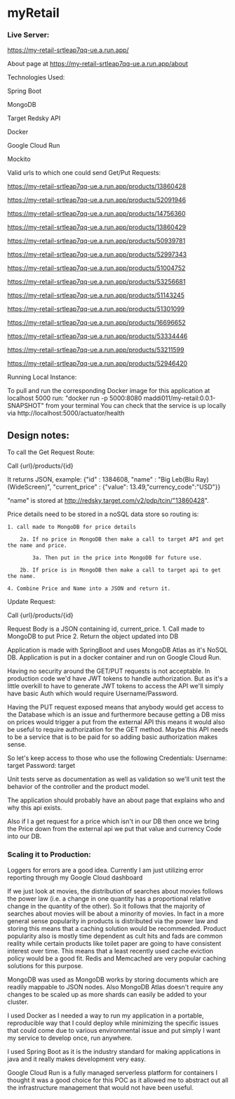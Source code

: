 # myRetail

<h3> Live Server: </h3>

https://my-retail-srtleap7qq-ue.a.run.app/

About page at https://my-retail-srtleap7qq-ue.a.run.app/about

Technologies Used:

Spring Boot

MongoDB

Target Redsky API

Docker

Google Cloud Run

Mockito


Valid urls to which one could send Get/Put Requests:

https://my-retail-srtleap7qq-ue.a.run.app/products/13860428

https://my-retail-srtleap7qq-ue.a.run.app/products/52091946

https://my-retail-srtleap7qq-ue.a.run.app/products/14756360

https://my-retail-srtleap7qq-ue.a.run.app/products/13860429

https://my-retail-srtleap7qq-ue.a.run.app/products/50939781

https://my-retail-srtleap7qq-ue.a.run.app/products/52997343

https://my-retail-srtleap7qq-ue.a.run.app/products/51004752

https://my-retail-srtleap7qq-ue.a.run.app/products/53256681

https://my-retail-srtleap7qq-ue.a.run.app/products/51143245

https://my-retail-srtleap7qq-ue.a.run.app/products/51301099

https://my-retail-srtleap7qq-ue.a.run.app/products/16696652

https://my-retail-srtleap7qq-ue.a.run.app/products/53334446

https://my-retail-srtleap7qq-ue.a.run.app/products/53211599

https://my-retail-srtleap7qq-ue.a.run.app/products/52946420

Running Local Instance:

To pull and run the corresponding Docker image for this application at localhost 5000 run: 
"docker run -p 5000:8080 maddi011/my-retail:0.0.1-SNAPSHOT" from your terminal
You can check that the service is up locally via http://localhost:5000/actuator/health

<h2> Design notes: </h2>

To call the Get Request Route: 

Call {url}/products/{id}

It returns JSON, example: {"id" : 1384608, "name" : "Big Leb(Blu Ray)(WideScreen)", "current_price" : {"value": 13.49,"currency_code":"USD"}}


"name" is stored at http://redsky.target.com/v2/pdp/tcin/"13860428".

Price details need to be stored in a noSQL data store so routing is:

	1. call made to MongoDB for price details
	
		2a. If no price in MongoDB then make a call to target API and get the name and price.
		
			3a. Then put in the price into MongoDB for future use.
			
		2b. If price is in MongoDB then make a call to target api to get the name.
		
	4. Combine Price and Name into a JSON and return it.


Update Request:

Call {url}/products/{id}

Request Body is a JSON containing id, current_price.
	1. Call made to MongoDB to put Price
	2. Return the object updated into DB

Application is made with SpringBoot and uses MongoDB Atlas as it's NoSQL DB.
Application is put in a docker container and run on Google Cloud Run.


Having no security around the GET/PUT requests is not acceptable. In production code we'd have JWT tokens to handle authorization.
But as it's a little overkill to have to generate JWT tokens to access the API we'll simply have basic Auth which would require Username/Password.

Having the PUT request exposed means that anybody would get access to the Database which is an issue and furthermore because getting a DB miss on prices would trigger a put from the external API this means it would also be useful to require authorization for the GET method.
Maybe this API needs to be a service that is to be paid for so adding basic authorization makes sense. 

So let's keep access to those who use the following Credentials:
Username: target
Password: target

Unit tests serve as documentation as well as validation so we'll unit test the behavior of the controller and the product model.

The application should probably have an about page that explains who and why this api exists.

Also if I a get request for a price which isn't in our DB then once we bring the Price down from the external api
we put that value and currency Code into our DB.

<h3> Scaling it to Production: </h3>

Loggers for errors are a good idea.
Currently I am just utilizing error reporting through my Google Cloud dashboard

If we just look at movies, the distribution of searches about movies follows the power law (i.e. a change in one quantity has a proportional relative change in the quantity of the other). So it follows that the majority of searches about movies will be about a minority of movies. 
In fact in a more general sense popularity in products is distributed via the power law and storing this means that a caching solution would be recommended. 
Product popularity also is mostly time dependent as cult hits and fads are common reality while certain products like toilet paper are going to have consistent interest over time. 
This means that a least recently used cache eviction policy would be a good fit. Redis and Memcached are very popular caching solutions for this purpose.

MongoDB was used as MongoDB works by storing documents which are readily mappable to JSON nodes. Also MongoDB Atlas doesn't require any changes to be scaled up as more shards can easily be added to your cluster. 

I used Docker as I needed a way to run my application in a portable, reproducible way that I could deploy while minimizing the specific issues that could come due to various environmental issue and put simply I want my service to develop once, run anywhere.

I used Spring Boot as it is the industry standard for making applications in java and it really makes development very easy.

Google Cloud Run is a fully managed serverless platform for containers I thought it was a good choice for this POC as it allowed me to abstract out all the infrastructure management that would not have been useful.
